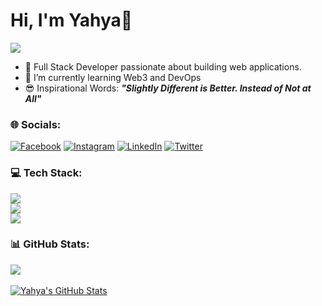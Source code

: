 
# Hi, I'm Yahya👋
[![](https://visitcount.itsvg.in/api?id=yahyafakhroji&icon=7&color=1)](https://visitcount.itsvg.in)
<br>
- 🚀 Full Stack Developer passionate about building web applications.<br>
- 🌱 I’m currently learning Web3 and DevOps <br>
- 😎 Inspirational Words: ***"Slightly Different is Better. Instead of Not at All"***


### 🌐 Socials:
[![Facebook](https://img.shields.io/badge/Facebook-%231877F2.svg?logo=Facebook&logoColor=white)](https://facebook.com/yahyafakhroji) [![Instagram](https://img.shields.io/badge/Instagram-%23E4405F.svg?logo=Instagram&logoColor=white)](https://instagram.com/yahyafakhroji) [![LinkedIn](https://img.shields.io/badge/LinkedIn-%230077B5.svg?logo=linkedin&logoColor=white)](https://linkedin.com/in/yahya-fakhroji) [![Twitter](https://img.shields.io/badge/Twitter-%231DA1F2.svg?logo=Twitter&logoColor=white)](https://twitter.com/mollaXAV__) 

### 💻 Tech Stack:
<a href="https://github.com/yahyafakhroji/yahyafakhroji">
    <img src="https://skillicons.dev/icons?i=ts,js,sass,angular,react,vue,svelte,flutter,vite" />
  </a>
    <br>
  <a href="https://github.com/yahyafakhroji/yahyafakhroji">
    <img src="https://skillicons.dev/icons?i=nextjs,nuxt,nestjs,materialui,bootstrap,tailwind,mysql,supabase" />
  </a>
  <br>
  <a href="https://github.com/yahyafakhroji/yahyafakhroji">
    <img src="https://skillicons.dev/icons?i=linux,git,docker,figma,idea,vscode,postman" />
  </a>
 

### 📊 GitHub Stats:
<a href="https://github.com/yahyafakhroji/yahyafakhroji">
  <img align="center" src="https://github-readme-stats.vercel.app/api/top-langs/?username=yahyafakhroji&layout=compact&hide=c%23,html,css,java&langs_count=3" />
</a>
<br><br>
<a href="https://github.com/yahyafakhroji/yahyafakhroji">
  <img align="center" src="https://github-readme-streak-stats.herokuapp.com/?user=yahyafakhroji&theme=flat&hide_border=true" alt="Yahya's GitHub Stats" />
</a>

